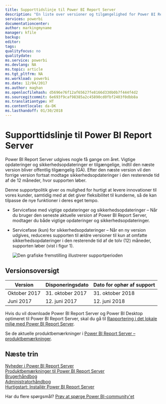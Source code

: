 ```yaml
---
title: Supporttidslinje til Power BI Report Server
description: "En liste over versioner og tilgængelighed for Power BI Report Server."
services: powerbi
documentationcenter: 
author: markingmyname
manager: kfile
backup: 
editor: 
tags: 
qualityfocus: no
qualitydate: 
ms.service: powerbi
ms.devlang: NA
ms.topic: article
ms.tgt_pltfrm: NA
ms.workload: powerbi
ms.date: 12/04/2017
ms.author: maghan
ms.openlocfilehash: d5696e76f12af65627fe8166d330b0b7f444f4d2
ms.sourcegitcommit: 6e693f9caf98385a2c45890cd0fbf2403f0dbb8a
ms.translationtype: HT
ms.contentlocale: da-DK
ms.lasthandoff: 01/30/2018
---
```

# <a name="support-timeline-for-power-bi-report-server"></a>Supporttidslinje til Power BI Report Server
Power BI Report Server udgives nogle få gange om året. Vigtige opdateringer og sikkerhedsopdateringer er tilgængelige, indtil den næste version bliver offentlig tilgængelig (GA). Efter den næste version vil den forrige version fortsat modtage sikkerhedsopdateringer i den resterende tid af de 12 måneder, hvor supporten løber.

Denne supportpolitik giver os mulighed for hurtigt at levere innovationer til vores kunder, samtidig med at det giver fleksibilitet til kunderne, så de kan tilpasse de nye funktioner i deres eget tempo.

* Servicefase med vigtige opdateringer og sikkerhedsopdateringer – Når du bruger den seneste aktuelle version af Power BI Report Server, modtager du både vigtige opdateringer og sikkerhedsopdateringer.
* Servicefase (kun) for sikkerhedsopdateringer – Når en ny version udgives, reduceres supporten til ældre versioner til kun at omfatte sikkerhedsopdateringer i den resterende tid af de tolv (12) måneder, supporten løber (vist i figur 1).

    ![Den grafiske fremstilling illustrerer supportperioden](media/support-timeline/report-server-support-timeline.png)

## <a name="version-history"></a>Versionsoversigt
| **Version** | **Disponeringsdato** | **Dato for ophør af support** |
| --- | --- | --- |
| Oktober 2017 |31. oktober 2017 |31. oktober 2018 |
| Juni 2017 |12. juni 2017 |12. juni 2018 |

Hvis du vil downloade Power BI Report Server og Power BI Desktop optimeret til Power BI Report Server, skal du gå til [Rapportering i det lokale miljø med Power BI Report Server](https://powerbi.microsoft.com/report-server/).

Se de aktuelle produktbemærkninger i [Power BI Report Server – produktbemærkninger](release-notes.md).

## <a name="next-steps"></a>Næste trin
[Nyheder i Power BI Report Server](whats-new.md)  
[Produktbemærkninger til Power BI Report Server](release-notes.md)  
[Brugerhåndbog](user-handbook-overview.md)  
[Administratorhåndbog](admin-handbook-overview.md)  
[Hurtigstart: Installér Power BI Report Server](quickstart-install-report-server.md)  

Har du flere spørgsmål? [Prøv at spørge Power BI-community'et](https://community.powerbi.com/)

